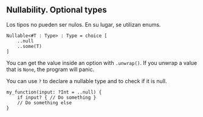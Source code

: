 ## Nullability. Optional types

Los tipos no pueden ser nulos. En su lugar, se utilizan enums.

```
Nullable<#T : Type> : Type = choice [
	..null
	..some(T)
]
```

You can get the value inside an option with `.unwrap()`.
If you unwrap a value that is `None`, the program will panic.


You can use `?` to declare a nullable type and to check if it is null.

```rg
my_function(input: ?Int = ..null) {
	if input? { // Do something }
	// Do something else
}
```


